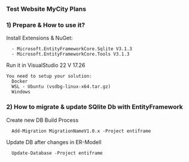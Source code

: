 ### Test Website MyCity Plans  

### 1) Prepare & How to use it?
  Install Extensions & NuGet: 
 
      - Microsoft.EntityFrameworkCore.Sqlite V3.1.3
      - Microsoft.EntityFrameworkCore.Tools V3.1.3

  Run it in VisualStudio 22 V 17.26

    You need to setup your solution:
      Docker
      WSL - Ubuntu (vsdbg-linux-x64.tar.gz)
      Windows

### 2) How to migrate & update SQlite Db with EntityFramework
  Create new DB Build Process
    
      Add-Migration MigrationNameV1.0.x -Project entiframe

  Update DB after changes in ER-Modell

      Update-Database -Project entiframe
